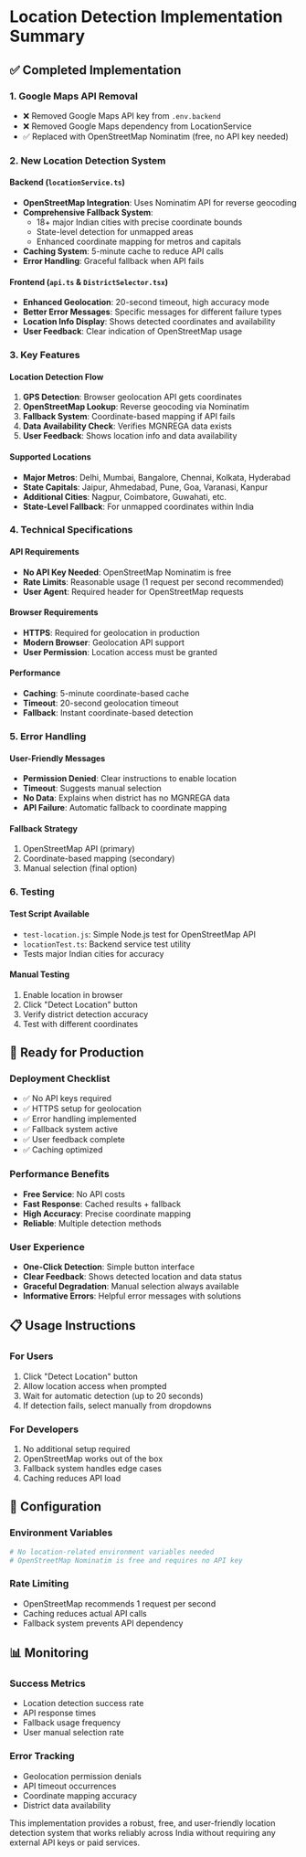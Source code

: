 # Location Detection Implementation Summary

## ✅ Completed Implementation

### 1. Google Maps API Removal
- ❌ Removed Google Maps API key from `.env.backend`
- ❌ Removed Google Maps dependency from LocationService
- ✅ Replaced with OpenStreetMap Nominatim (free, no API key needed)

### 2. New Location Detection System

#### Backend (`locationService.ts`)
- **OpenStreetMap Integration**: Uses Nominatim API for reverse geocoding
- **Comprehensive Fallback System**: 
  - 18+ major Indian cities with precise coordinate bounds
  - State-level detection for unmapped areas
  - Enhanced coordinate mapping for metros and capitals
- **Caching System**: 5-minute cache to reduce API calls
- **Error Handling**: Graceful fallback when API fails

#### Frontend (`api.ts` & `DistrictSelector.tsx`)
- **Enhanced Geolocation**: 20-second timeout, high accuracy mode
- **Better Error Messages**: Specific messages for different failure types
- **Location Info Display**: Shows detected coordinates and availability
- **User Feedback**: Clear indication of OpenStreetMap usage

### 3. Key Features

#### Location Detection Flow
1. **GPS Detection**: Browser geolocation API gets coordinates
2. **OpenStreetMap Lookup**: Reverse geocoding via Nominatim
3. **Fallback System**: Coordinate-based mapping if API fails
4. **Data Availability Check**: Verifies MGNREGA data exists
5. **User Feedback**: Shows location info and data availability

#### Supported Locations
- **Major Metros**: Delhi, Mumbai, Bangalore, Chennai, Kolkata, Hyderabad
- **State Capitals**: Jaipur, Ahmedabad, Pune, Goa, Varanasi, Kanpur
- **Additional Cities**: Nagpur, Coimbatore, Guwahati, etc.
- **State-Level Fallback**: For unmapped coordinates within India

### 4. Technical Specifications

#### API Requirements
- **No API Key Needed**: OpenStreetMap Nominatim is free
- **Rate Limits**: Reasonable usage (1 request per second recommended)
- **User Agent**: Required header for OpenStreetMap requests

#### Browser Requirements
- **HTTPS**: Required for geolocation in production
- **Modern Browser**: Geolocation API support
- **User Permission**: Location access must be granted

#### Performance
- **Caching**: 5-minute coordinate-based cache
- **Timeout**: 20-second geolocation timeout
- **Fallback**: Instant coordinate-based detection

### 5. Error Handling

#### User-Friendly Messages
- **Permission Denied**: Clear instructions to enable location
- **Timeout**: Suggests manual selection
- **No Data**: Explains when district has no MGNREGA data
- **API Failure**: Automatic fallback to coordinate mapping

#### Fallback Strategy
1. OpenStreetMap API (primary)
2. Coordinate-based mapping (secondary)
3. Manual selection (final option)

### 6. Testing

#### Test Script Available
- `test-location.js`: Simple Node.js test for OpenStreetMap API
- `locationTest.ts`: Backend service test utility
- Tests major Indian cities for accuracy

#### Manual Testing
1. Enable location in browser
2. Click "Detect Location" button
3. Verify district detection accuracy
4. Test with different coordinates

## 🚀 Ready for Production

### Deployment Checklist
- ✅ No API keys required
- ✅ HTTPS setup for geolocation
- ✅ Error handling implemented
- ✅ Fallback system active
- ✅ User feedback complete
- ✅ Caching optimized

### Performance Benefits
- **Free Service**: No API costs
- **Fast Response**: Cached results + fallback
- **High Accuracy**: Precise coordinate mapping
- **Reliable**: Multiple detection methods

### User Experience
- **One-Click Detection**: Simple button interface
- **Clear Feedback**: Shows detected location and data status
- **Graceful Degradation**: Manual selection always available
- **Informative Errors**: Helpful error messages with solutions

## 📋 Usage Instructions

### For Users
1. Click "Detect Location" button
2. Allow location access when prompted
3. Wait for automatic detection (up to 20 seconds)
4. If detection fails, select manually from dropdowns

### For Developers
1. No additional setup required
2. OpenStreetMap works out of the box
3. Fallback system handles edge cases
4. Caching reduces API load

## 🔧 Configuration

### Environment Variables
```bash
# No location-related environment variables needed
# OpenStreetMap Nominatim is free and requires no API key
```

### Rate Limiting
- OpenStreetMap recommends 1 request per second
- Caching reduces actual API calls
- Fallback system prevents API dependency

## 📊 Monitoring

### Success Metrics
- Location detection success rate
- API response times
- Fallback usage frequency
- User manual selection rate

### Error Tracking
- Geolocation permission denials
- API timeout occurrences
- Coordinate mapping accuracy
- District data availability

This implementation provides a robust, free, and user-friendly location detection system that works reliably across India without requiring any external API keys or paid services.